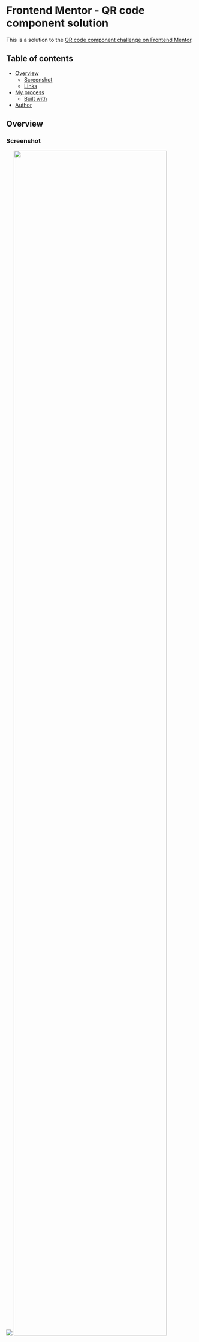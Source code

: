 ﻿# Frontend Mentor - QR code component solution

This is a solution to the [QR code component challenge on Frontend Mentor](https://www.frontendmentor.io/challenges/qr-code-component-iux_sIO_H). 

## Table of contents

- [Overview](#overview)
  - [Screenshot](#screenshot)
  - [Links](#links)
- [My process](#my-process)
  - [Built with](#built-with)
- [Author](#author)


## Overview

### Screenshot

![](./screenshot.jpg)
<img src="https://user-images.githubusercontent.com/50674812/154470533-4b336848-14ca-4f6d-ba6b-3de977f646dc.JPG" width="90%"></img>



### Links

- Live Site URL: (https://boluwatifeee.github.io/QR-code-card/)

## My process

### Built with

- Semantic HTML5 markup
- CSS custom properties

## Author

- Frontend Mentor - [@boluwatifeee](https://www.frontendmentor.io/profile/boluwatifeee)
